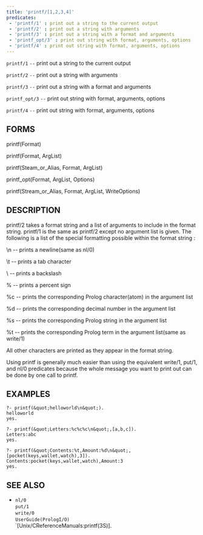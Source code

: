 ```yaml
---
title: 'printf/[1,2,3,4]'
predicates:
 - 'printf/1' : print out a string to the current output
 - 'printf/2' : print out a string with arguments
 - 'printf/3' : print out a string with a format and arguments
 - 'printf_opt/3' : print out string with format, arguments, options
 - 'printf/4' : print out string with format, arguments, options
---
```

`printf/1` `--` print out a string to the current output

`printf/2` `--` print out a string with arguments

`printf/3` `--` print out a string with a format and arguments

`printf_opt/3` `--` print out string with format, arguments, options

`printf/4` `--` print out string with format, arguments, options


## FORMS

printf(Format)

printf(Format, ArgList)

printf(Steam_or_Alias, Format, ArgList)

printf_opt(Format, ArgList, Options)

printf(Stream_or_Alias, Format, ArgList, WriteOptions)


## DESCRIPTION

printf/2 takes a format string and a list of arguments to include in the format string. printf/1 is the same as printf/2 except no argument list is given. The following is a list of the special formatting possible within the format string :

\n -- prints a newline(same as nl/0)

\t -- prints a tab character

\\ -- prints a backslash

\% -- prints a percent sign

%c -- prints the corresponding Prolog character(atom) in the argument list

%d -- prints the corresponding decimal number in the argument list

%s -- prints the corresponding Prolog string in the argument list

%t -- prints the corresponding Prolog term in the argument list(same as write/1)

All other characters are printed as they appear in the format string.

Using printf is generally much easier than using the equivalent write/1, put/1, and nl/0 predicates because the whole message you want to print out can be done by one call to printf.


## EXAMPLES

```
?- printf(&quot;helloworld\n&quot;).
helloworld
yes.
```

```
?- printf(&quot;Letters:%c%c%c\n&quot;,[a,b,c]).
Letters:abc
yes.
```

```
?- printf(&quot;Contents:%t,Amount:%d\n&quot;,
[pocket(keys,wallet,watch),3]).
Contents:pocket(keys,wallet,watch),Amount:3
yes.
```


## SEE ALSO

- `nl/0`  
`put/1`  
`write/0`  
`UserGuide(PrologI/O)`  
`[Unix/CReferenceManuals:printf(3S)].
